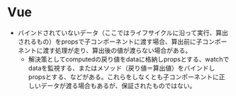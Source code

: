 # Vue
- バインドされていないデータ（ここではライフサイクルに沿って実行、算出されるもの）をpropsで子コンポーネントに渡す場合、算出前に子コンポーネントに渡す処理が走り、算出後の値が渡らない場合がある。
  - 解決策としてcomputedの戻り値をdataに格納しpropsとする、watchでdataを監視する、またはメソッド（戻り値＝算出値）をバインドしpropsとする、などがある。これらをしなくとも子コンポーネントに正しいデータが渡る場合もあるが、保証されたものではない。
